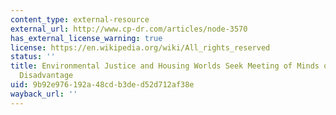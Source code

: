 ```yaml
---
content_type: external-resource
external_url: http://www.cp-dr.com/articles/node-3570
has_external_license_warning: true
license: https://en.wikipedia.org/wiki/All_rights_reserved
status: ''
title: Environmental Justice and Housing Worlds Seek Meeting of Minds on defining
  Disadvantage
uid: 9b92e976-192a-48cd-b3de-d52d712af38e
wayback_url: ''
---
```

